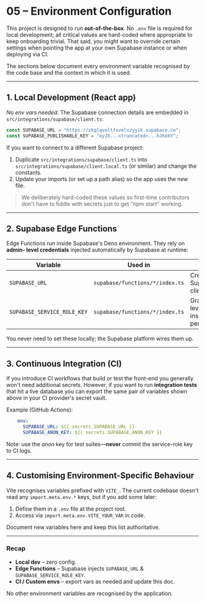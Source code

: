 # 05 – Environment Configuration

This project is designed to run **out-of-the-box**.  No `.env` file is required
for local development; all critical values are hard-coded where appropriate to
keep onboarding trivial.  That said, you might want to override certain
settings when pointing the app at your own Supabase instance or when deploying
via CI.

The sections below document every environment variable recognised by the code
base and the context in which it is used.

---

## 1. Local Development (React app)

*No env vars needed.*  The Supabase connection details are embedded in
`src/integrations/supabase/client.ts`:

```ts
const SUPABASE_URL = "https://zkqlqveltfxvelxzyyik.supabase.co";
const SUPABASE_PUBLISHABLE_KEY = "eyJh...<truncated>...hJhekY";
```

If you want to connect to a different Supabase project:

1. Duplicate `src/integrations/supabase/client.ts` into
   `src/integrations/supabase/client.local.ts` (or similar) and change the
   constants.
2. Update your imports (or set up a path alias) so the app uses the new file.

> We deliberately hard-coded these values so first-time contributors don't have
> to fiddle with secrets just to get "npm start" working.

---

## 2. Supabase Edge Functions

Edge Functions run inside Supabase's Deno environment.  They rely on **admin-
level credentials** injected automatically by Supabase at runtime:

| Variable                    | Used in                                             | Why |
| --------------------------- | --------------------------------------------------- | --- |
| `SUPABASE_URL`              | `supabase/functions/*/index.ts`                     | Creates the Supabase client |
| `SUPABASE_SERVICE_ROLE_KEY` | `supabase/functions/*/index.ts`                     | Grants row-level insert/update permissions |

You never need to set these locally; the Supabase platform wires them up.

---

## 3. Continuous Integration (CI)

If you introduce CI workflows that build or test the front-end you generally
won't need additional secrets.  However, if you want to run **integration
tests** that hit a live database you can export the same pair of variables
shown above in your CI provider's secret vault.

Example (GitHub Actions):

```yaml
    env:
      SUPABASE_URL: ${{ secrets.SUPABASE_URL }}
      SUPABASE_ANON_KEY: ${{ secrets.SUPABASE_ANON_KEY }}
```

Note: use the *anon* key for test suites—**never** commit the service-role key
to CI logs.

---

## 4. Customising Environment-Specific Behaviour

Vite recognises variables prefixed with `VITE_`.  The current codebase doesn't
read any `import.meta.env.*` keys, but if you add some later:

1. Define them in a `.env` file at the project root.
2. Access via `import.meta.env.VITE_YOUR_VAR` in code.

Document new variables here and keep this list authoritative.

---

### Recap

* **Local dev** – zero config.
* **Edge Functions** – Supabase injects `SUPABASE_URL` & `SUPABASE_SERVICE_ROLE_KEY`.
* **CI / Custom envs** – export vars as needed and update this doc.

No other environment variables are recognised by the application. 